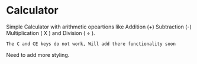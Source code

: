 # Calculator

Simple Calculator with arithmetic opeartions like Addition (+) Subtraction (-) Multiplication ( X ) and Division ( ÷ ).

```
The C and CE keys do not work, Will add there functionality soon
```

Need to add more styling.
